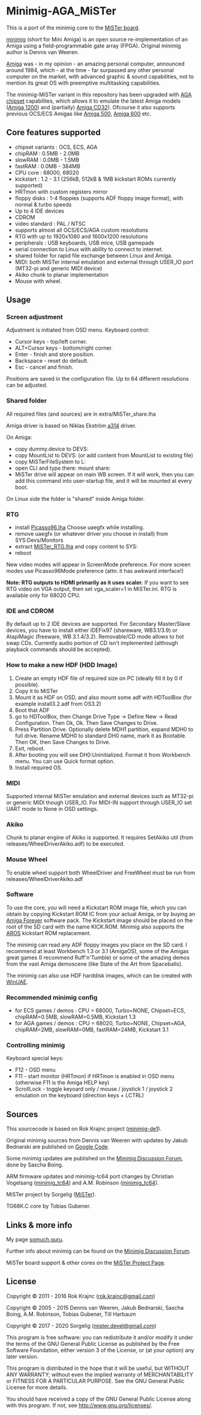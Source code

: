 
# Minimig-AGA_MiSTer

This is a port of the minimig core to the [MiSTer board](https://github.com/MiSTer-devel).

[minimig](http://en.wikipedia.org/wiki/Minimig) (short for Mini Amiga) is an open source re-implementation of an Amiga using a field-programmable gate array (FPGA). Original minimig author is Dennis van Weeren.

[Amiga](http://en.wikipedia.org/wiki/Amiga_500) was - in my opinion - an amazing personal computer, announced around 1984, which - at the time - far surpassed any other personal computer on the market, with advanced graphic & sound capabilities, not to mention its great OS with preemptive multitasking capabilities.

The minimig-MiSTer variant in this repository has been upgraded with [AGA chipset](http://en.wikipedia.org/wiki/Amiga_Advanced_Graphics_Architecture) capabilites, which allows it to emulate the latest Amiga models ([Amiga 1200](http://en.wikipedia.org/wiki/Amiga_1200)) and (partially) [Amiga CD32](http://en.wikipedia.org/wiki/Amiga_CD32)). Ofcourse it also supports previous OCS/ECS Amigas like [Amiga 500](http://en.wikipedia.org/wiki/Amiga_500), [Amiga 600](http://en.wikipedia.org/wiki/Amiga_600) etc.


## Core features supported

* chipset variants : OCS, ECS, AGA
* chipRAM : 0.5MB - 2.0MB
* slowRAM : 0.0MB - 1.5MB
* fastRAM : 0.0MB - 384MB
* CPU core : 68000, 68020
* kickstart : 1.2 - 3.1 (256kB, 512kB & 1MB kickstart ROMs currently supported)
* HRTmon with custom registers mirror
* floppy disks : 1-4 floppies (supports ADF floppy image format), with normal & turbo speeds
* Up to 4 IDE devices
* CDROM
* video standard : PAL / NTSC
* supports almost all OCS/ECS/AGA custom resolutions
* RTG with up to 1920x1080 and 1600x1200 resolutions
* peripherals : USB keyboards, USB mice, USB gamepads
* serial connection to Linux with ability to connect to internet.
* shared folder for rapid file exchange between Linux and Amiga.
* MIDI: both MiSTer internal emulation and external through USER_IO port (MT32-pi and generic MIDI device)
* Akiko chunk to planar implementation
* Mouse with wheel.

## Usage

### Screen adjustment
Adjustment is initiated from OSD menu. Keyboard control:
* Cursor keys - top/left corner.
* ALT+Cursor keys - bottom/right corner.
* Enter - finish and store position.
* Backspace - reset do default.
* Esc - cancel and finish.

Positions are saved in the configuration file. Up to 64 different resolutions can be adjusted.

### Shared folder

All required files (and sources) are in extra/MiSTer_share.lha

Amiga driver is based on Niklas Ekström [a314](https://github.com/niklasekstrom/a314) driver.

On Amiga:
- copy dummy.device to DEVS:
- copy MountList to DEVS: (or add content from MountList to existing file)
- copy MiSTerFileSystem to L:
- open CLI and type there: mount share:
- MiSTer drive will appear on main WB screen. If it will work, then you can add this command into user-startup file, and it will be mounted at every boot.

On Linux side the folder is "shared" inside Amiga folder.

### RTG

* install [Picasso96.lha](http://aminet.net/package/driver/video/Picasso96) Choose uaegfx while installing.
* remove uaegfx (or whatever driver you choose in install) from SYS:Devs/Monitors
* extract [MiSTer_RTG.lha](https://github.com/MiSTer-devel/Minimig-AGA_MiSTer/raw/MiSTer/extra/rtg_driver/MiSTer_RTG.lha) and copy content to SYS:
* reboot

New video modes will appear in ScreenMode preference. For more screen modes use Picasso96Mode preference (attn: it has awkward interface!)

**Note: RTG outputs to HDMI primarily as it uses scaler.**
If you want to see RTG video on VGA output, then set vga_scaler=1 in MiSTer.ini.
RTG is available only for 68020 CPU.

### IDE and CDROM
By default up to 2 IDE devices are supported. For Secondary Master/Slave devices, you have to install either IDEFix97 (shareware, WB3.1/3.9) or AtapiMagic (freeware, WB 3.1.4/3.2).
Removable/CD mode allows to hot swap CDs. Currently audio portion of CD isn't implemented (although playback commands should be accepted).

### How to make a new HDF (HDD Image)
1) Create an empty HDF file of required size on PC (ideally fill it by 0 if possible).
2) Copy it to MiSTer
3) Mount it as HDF on OSD, and also mount some adf with HDToolBox (for example install3.2.adf from OS3.2)
4) Boot that ADF
5) go to HDToolBox, then Change Drive Type -> Define New -> Read Configuration. Then Ok, Ok. Then Save Changes to Drive.
6) Press Partition Drive. Optionally delete MDH1 partition, expand MDH0 to full drive. Rename MDH0 to standard DH0 name, mark it as Bootable. Then OK, then Save Changes to Drive.
7) Exit, reboot.
8) After booting you will see DH0:Uninitialized. Format it from Workbench menu. You can use Quick format option.
9) Install required OS.


### MIDI
Supported internal MiSTer emulation and external devices such as MT32-pi or generic MIDI though USER_IO.
For MIDI-IN support through USER_IO set UART mode to None in OSD settings.

### Akiko
Chunk to planar engine of Akiko is supported. It requires SetAkiko util (from releases/WheelDriverAkiko.adf) to be executed.

### Mouse Wheel
To enable wheel support both WheelDriver and FreeWheel must be run from releases/WheelDriverAkiko.adf

### Software
To use the core, you will need a Kickstart ROM image file, which you can obtain by copying Kickstart ROM IC from your actual Amiga, or by buying an [Amiga Forever](http://www.amigaforever.com/) software pack. The Kickstart image should be placed on the root of the SD card with the name KICK.ROM. Minimig also supports the [AROS](http://aros.sourceforge.net/) kickstart ROM replacement.

The minimig can read any ADF floppy images you place on the SD card. I recommend at least Workbench 1.3 or 3.1 (AmigaOS), some of the Amigas great games (I recommend Ruff'n'Tumble) or some of the amazing demos from the vast Amiga demoscene (like State of the Art from Spaceballs).

The minimig can also use HDF harddisk images, which can be created with [WinUAE](http://www.winuae.net/).

### Recommended minimig config

* for ECS games / demos : CPU = 68000, Turbo=NONE, Chipset=ECS, chipRAM=0.5MB, slowRAM=0.5MB, Kickstart 1.3
* for AGA games / demos : CPU = 68020, Turbo=NONE, Chipset=AGA, chipRAM=2MB, slowRAM=0MB, fastRAM=24MB, Kickstart 3.1

### Controlling minimig

Keyboard special keys:

* F12         - OSD menu
* F11         - start monitor (HRTmon) if HRTmon is enabled in OSD menu (otherwise F11 is the Amiga HELP key)
* ScrollLock  - toggle keyoard only / mouse / joystick 1 / joystick 2 emulation on the keyboard (direction keys + LCTRL)


## Sources

This sourcecode is based on Rok Krajnc project ([minimig-de1](https://github.com/rkrajnc/minimig-de1)).

Original minimig sources from Dennis van Weeren with updates by Jakub Bednarski are published on [Google Code](http://code.google.com/p/minimig/).

Some minimig updates are published on the [Minimig Discussion Forum](http://www.minimig.net/), done by Sascha Boing.

ARM firmware updates and minimig-tc64 port changes by Christian Vogelsang ([minimig_tc64](https://github.com/cnvogelg/minimig_tc64)) and A.M. Robinson ([minimig_tc64](https://github.com/robinsonb5/minimig_tc64)).

MiSTer project by Sorgelig ([MiSTer](https://github.com/MiSTer-devel)).

TG68K.C core by Tobias Gubener.


## Links & more info

My page [somuch.guru](http://somuch.guru/).

Further info about minimig can be found on the [Minimig Discussion Forum](http://www.minimig.net/).

MiSTer board support & other cores on the [MiSTer Project Page](https://github.com/MiSTer-devel).


## License

Copyright © 2011 - 2016 Rok Krajnc (rok.krajnc@gmail.com)

Copyright © 2005 - 2015 Dennis van Weeren, Jakub Bednarski, Sascha Boing, A.M. Robinson, Tobias Gubener, Till Harbaum

Copyright © 2017 - 2020 Sorgelig (mister.devel@gmail.com)

This program is free software: you can redistribute it and/or modify
it under the terms of the GNU General Public License as published by
the Free Software Foundation, either version 3 of the License, or
(at your option) any later version.

This program is distributed in the hope that it will be useful,
but WITHOUT ANY WARRANTY; without even the implied warranty of
MERCHANTABILITY or FITNESS FOR A PARTICULAR PURPOSE.  See the
GNU General Public License for more details.

You should have received a copy of the GNU General Public License
along with this program.  If not, see <http://www.gnu.org/licenses/>.
